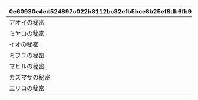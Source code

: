 |0e60930e4ed524897c022b8112bc32efb5bce8b25ef8db6fb9047dc3878fb441|85a77b9414cb50ea1c8ed3d81435a16ec311d435db26b19ba0fcf3d7859f3bbd|c422594ee77fd90dcbb78ee61681bbbb31f9514b9fd4cd862f61ec90d06b252b|48128b84b14fa9137b646c6b8a5e2dd0eb3a008f27fc7ca61b8a8b2b28b5d196|aaaf72d4c9278cbd42723754457a2bebb3b3d9e9fcc9e018ed4178e966dd58ef|e5e29874c1d1bc3d6aa161abca992c8494f9245610bc4d4459a85c10159220b5|5e606104e9a956e9eb58a1d7acb23bfa9b55d971214e109ebf81e045b120ac03|80d636b65c9eef9ffca7d45551161f5fe28a4caefc4ef144e2497739b6695484|
| --- | --- | --- | --- | --- | --- | --- | --- |
|アオイの秘密|8|50|5122061|91002|10149107|5122061|10122|
|ミヤコの秘密|8|50|5122062|91002|0|5122062|10122|
|イオの秘密|8|50|5122063|91002|0|5122063|10122|
|ミフユの秘密|8|50|5122064|91002|0|5122064|10122|
|マヒルの秘密|8|50|5122065|91002|0|5122065|10122|
|カズマサの秘密|8|50|5122066|91002|0|5122066|10122|
|エリコの秘密|8|50|5122067|91002|0|5122067|10122|